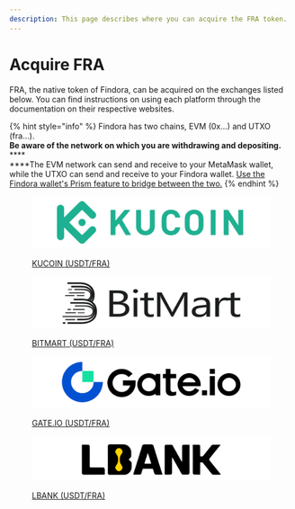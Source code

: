 ```yaml
---
description: This page describes where you can acquire the FRA token.
---
```


# Acquire FRA

FRA, the native token of Findora, can be acquired on the exchanges listed below. You can find instructions on using each platform through the documentation on their respective websites.

{% hint style="info" %}
Findora has two chains, EVM (0x...) and UTXO (fra...). \
**Be aware of the network on which you are withdrawing and depositing.** \
****\
****The EVM network can send and receive to your MetaMask wallet, while the UTXO can send and receive to your Findora wallet. [Use the Findora wallet's Prism feature to bridge between the two.](https://docs.findora.org/general-user-materials/use-wallets/findora-wallet/prism)
{% endhint %}

<figure><img src="../../.gitbook/assets/image (1) (1).png" alt=""><figcaption><p><a href="https://www.kucoin.com/trade/FRA-USDT"> KUCOIN (USDT/FRA)</a></p></figcaption></figure>

<figure><img src="../../.gitbook/assets/image (3).png" alt=""><figcaption><p><a href="https://www.bitmart.com/trade/en?layout=basic&#x26;theme=dark&#x26;symbol=FRA_USDT">BITMART (USDT/FRA)</a></p></figcaption></figure>

<figure><img src="../../.gitbook/assets/image (2) (2).png" alt=""><figcaption><p><a href="https://www.gate.io/trade/fra_usdt">GATE.IO (USDT/FRA)</a></p></figcaption></figure>

<figure><img src="../../.gitbook/assets/image (90).png" alt=""><figcaption><p><a href="https://www.lbank.com/en-US/trade/fra_usdt/">LBANK (USDT/FRA)</a></p></figcaption></figure>
